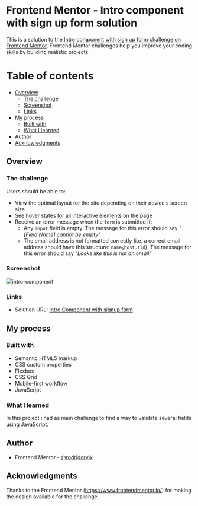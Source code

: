 # Frontend Mentor - Intro component with sign up form solution

This is a solution to the [Intro component with sign up form challenge on Frontend Mentor](https://www.frontendmentor.io/challenges/intro-component-with-signup-form-5cf91bd49edda32581d28fd1). Frontend Mentor challenges help you improve your coding skills by building realistic projects. 

# Table of contents

- [Overview](#overview)
  - [The challenge](#the-challenge)
  - [Screenshot](#screenshot)
  - [Links](#links)
- [My process](#my-process)
  - [Built with](#built-with)
  - [What I learned](#what-i-learned)
- [Author](#author)
- [Acknowledgments](#acknowledgments)

## Overview

### The challenge

Users should be able to:

- View the optimal layout for the site depending on their device's screen size
- See hover states for all interactive elements on the page
- Receive an error message when the `form` is submitted if:
  - Any `input` field is empty. The message for this error should say *"[Field Name] cannot be empty"*
  - The email address is not formatted correctly (i.e. a correct email address should have this structure: `name@host.tld`). The message for this error should say *"Looks like this is not an email"*

### Screenshot

![intro-component](https://user-images.githubusercontent.com/80417182/116548502-af217e00-a8ca-11eb-9005-f6b38d39c15f.png)


### Links

- Solution URL: [Intro Component with signup form](https://rodrigorvix.github.io/challenges-frontendmentor/intro-component-with-signup-form/)


## My process

### Built with

- Semantic HTML5 markup
- CSS custom properties
- Flexbox
- CSS Grid
- Mobile-first workflow
- JavaScript

### What I learned

In this project i had as main challenge to find a way to validate several fields using JavaScript.  

## Author

- Frontend Mentor - [@rodrigorvix](https://www.frontendmentor.io/profile/rodrigorvix)

## Acknowledgments

Thanks to the Frontend Mentor (https://www.frontendmentor.io/) for making the design available for the challenge.
